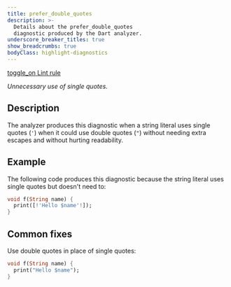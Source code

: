 ```yaml
---
title: prefer_double_quotes
description: >-
  Details about the prefer_double_quotes
  diagnostic produced by the Dart analyzer.
underscore_breaker_titles: true
show_breadcrumbs: true
bodyClass: highlight-diagnostics
---
```


<div class="tags">
  <a class="tag-label"
      href="/tools/linter-rules/prefer_double_quotes"
      title="Learn about the lint rule that enables this diagnostic."
      aria-label="Learn about the lint rule that enables this diagnostic."
      target="_blank">
    <span class="material-symbols" aria-hidden="true">toggle_on</span>
    <span>Lint rule</span>
  </a>
</div>

_Unnecessary use of single quotes._

## Description

The analyzer produces this diagnostic when a string literal uses single
quotes (`'`) when it could use double quotes (`"`) without needing extra
escapes and without hurting readability.

## Example

The following code produces this diagnostic because the string literal
uses single quotes but doesn't need to:

```dart
void f(String name) {
  print([!'Hello $name'!]);
}
```

## Common fixes

Use double quotes in place of single quotes:

```dart
void f(String name) {
  print("Hello $name");
}
```
